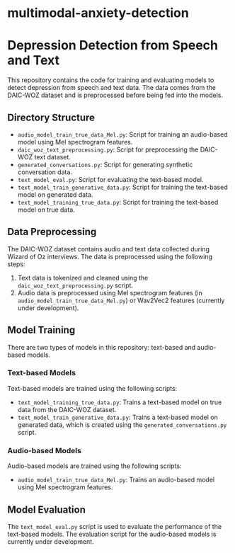 # multimodal-anxiety-detection

# Depression Detection from Speech and Text

This repository contains the code for training and evaluating models to detect depression from speech and text data. The data comes from the DAIC-WOZ dataset and is preprocessed before being fed into the models.

## Directory Structure

- `audio_model_train_true_data_Mel.py`: Script for training an audio-based model using Mel spectrogram features.
- `daic_woz_text_preprocessing.py`: Script for preprocessing the DAIC-WOZ text dataset.
- `generated_conversations.py`: Script for generating synthetic conversation data.
- `text_model_eval.py`: Script for evaluating the text-based model.
- `text_model_train_generative_data.py`: Script for training the text-based model on generated data.
- `text_model_training_true_data.py`: Script for training the text-based model on true data.

## Data Preprocessing

The DAIC-WOZ dataset contains audio and text data collected during Wizard of Oz interviews. The data is preprocessed using the following steps:

1. Text data is tokenized and cleaned using the `daic_woz_text_preprocessing.py` script.
2. Audio data is preprocessed using Mel spectrogram features (in `audio_model_train_true_data_Mel.py`) or Wav2Vec2 features (currently under development).

## Model Training

There are two types of models in this repository: text-based and audio-based models.

### Text-based Models

Text-based models are trained using the following scripts:

- `text_model_training_true_data.py`: Trains a text-based model on true data from the DAIC-WOZ dataset.
- `text_model_train_generative_data.py`: Trains a text-based model on generated data, which is created using the `generated_conversations.py` script.

### Audio-based Models

Audio-based models are trained using the following scripts:

- `audio_model_train_true_data_Mel.py`: Trains an audio-based model using Mel spectrogram features.

## Model Evaluation

The `text_model_eval.py` script is used to evaluate the performance of the text-based models. The evaluation script for the audio-based models is currently under development.
